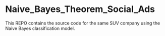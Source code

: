 # Naive_Bayes_Theorem_Social_Ads
This REPO contains the source code for the same SUV company using the Naive Bayes classification model.
